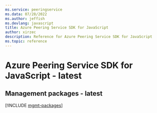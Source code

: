 ```yaml
---
ms.service: peeringservice
ms.data: 07/28/2022
ms.author: jeffish
ms.devlang: javascript
title: Azure Peering Service SDK for JavaScript
author: xirzec
description: Reference for Azure Peering Service SDK for JavaScript
ms.topic: reference
---
```

# Azure Peering Service SDK for JavaScript - latest

## Management packages - latest
[!INCLUDE [mgmt-packages](peering-service-mgmt-index.md)]